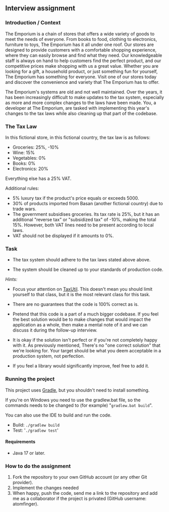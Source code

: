 ## Interview assignment

### Introduction / Context

The Emporium is a chain of stores that offers a wide variety of goods to meet the needs of everyone. From books to food,
clothing to electronics, furniture to toys, The Emporium has it all under one roof. Our stores are designed to provide
customers with a comfortable shopping experience, where they can easily browse and find what they need. Our
knowledgeable staff is always on hand to help customers find the perfect product, and our competitive prices make
shopping with us a great value. Whether you are looking for a gift, a household product, or just something fun for
yourself, The Emporium has something for everyone. Visit one of our stores today and discover the convenience and
variety that The Emporium has to offer.

The Emporium's systems are old and not well maintained. Over the years, it has been increasingly difficult to make
updates to the tax system, especially as more and more complex changes to the laws have been made. You, a developer at The Emporium,
are tasked with implementing this year's changes to the tax laws while also cleaning up that part of the codebase.

### The Tax Law

In this fictional store, in this fictional country, the tax law is as follows:

- Groceries: 25%, -10%
- Wine: 15%
- Vegetables: 0%
- Books: 0%
- Electronics: 20%

Everything else has a 25% VAT.

Additional rules:

- 5% luxury tax if the product's price equals or exceeds 5000.
- 30% of products imported from Basan (another fictional country) due to trade wars.
- The government subsidises groceries. Its tax rate is 25%, but it has an additional "reverse tax" or "subsidized tax" of -10%, making the total 15%.
  However, both VAT lines need to be present according to local laws.
- VAT should not be displayed if it amounts to 0%.

### Task

- The tax system should adhere to the tax laws stated above above.

- The system should be cleaned up to your standards of production code.

*Hints:*

- Focus your attention on [TaxUtil](/src/main/java/io/github/atomfinger/interview/vat/system/util/TaxUtil.java). This doesn't mean you should limit yourself to that class, but it is the most relevant class for this task.

- There are no guarantees that the code is 100% correct as is.

- Pretend that this code is a part of a much bigger codebase. If you feel the best solution would be to make changes
  that would impact the application as a whole, then make a mental note of it and we can discuss it during the follow-up interview.

- It is okay if the solution isn't perfect or if you're not completely happy with it. As previously mentioned, There's
  no "one correct solution" that we're looking for. Your target should be what you deem acceptable in a production
  system, not perfection.

- If you feel a library would significantly improve, feel free to add it.

### Running the project

This project uses [Gradle](https://gradle.org), but you shouldn't need to install something.

If you're on Windows you need to use the gradlew.bat file, so the commands needs to be changed to (for
example) "`gradlew.bat build`".

You can also use the IDE to build and run the code.

- Build: `./gradlew build`
- Test: '`./gradlew test`'

#### Requirements

- Java 17 or later.

### How to do the assignment

1. Fork the repository to your own GitHub account (or any other Git provider).
2. Implement the changes needed
3. When happy, push the code, send me a link to the repository and add me as a collaborator if the project is privated (GitHub username: atomfinger).
